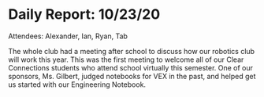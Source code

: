 # Daily Report: 10/23/20

Attendees: Alexander, Ian, Ryan, Tab

The whole club had a meeting after school to discuss how our robotics club will work this year. This was the first meeting to welcome all of our Clear Connections students who attend school virtually this semester. One of our sponsors, Ms. Gilbert, judged notebooks for VEX in the past, and helped get us started with our Engineering Notebook.
